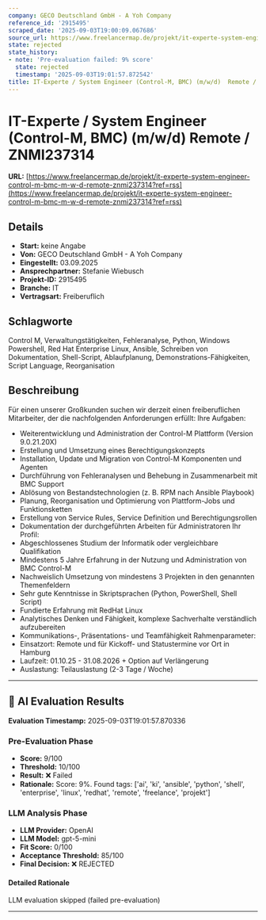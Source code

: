```yaml
---
company: GECO Deutschland GmbH - A Yoh Company
reference_id: '2915495'
scraped_date: '2025-09-03T19:00:09.067686'
source_url: https://www.freelancermap.de/projekt/it-experte-system-engineer-control-m-bmc-m-w-d-remote-znmi237314?ref=rss
state: rejected
state_history:
- note: 'Pre-evaluation failed: 9% score'
  state: rejected
  timestamp: '2025-09-03T19:01:57.872542'
title: IT-Experte / System Engineer (Control-M, BMC) (m/w/d)  Remote / ZNMI237314
---
```



# IT-Experte / System Engineer (Control-M, BMC) (m/w/d)  Remote / ZNMI237314
**URL:** [https://www.freelancermap.de/projekt/it-experte-system-engineer-control-m-bmc-m-w-d-remote-znmi237314?ref=rss](https://www.freelancermap.de/projekt/it-experte-system-engineer-control-m-bmc-m-w-d-remote-znmi237314?ref=rss)
## Details
- **Start:** keine Angabe
- **Von:** GECO Deutschland GmbH - A Yoh Company
- **Eingestellt:** 03.09.2025
- **Ansprechpartner:** Stefanie Wiebusch
- **Projekt-ID:** 2915495
- **Branche:** IT
- **Vertragsart:** Freiberuflich

## Schlagworte
Control M, Verwaltungstätigkeiten, Fehleranalyse, Python, Windows Powershell, Red Hat Enterprise Linux, Ansible, Schreiben von Dokumentation, Shell-Script, Ablaufplanung, Demonstrations-Fähigkeiten, Script Language, Reorganisation

## Beschreibung
Für einen unserer Großkunden suchen wir derzeit einen freiberuflichen Mitarbeiter, der die nachfolgenden Anforderungen erfüllt:
Ihre Aufgaben:
- Weiterentwicklung und Administration der Control-M Plattform (Version 9.0.21.20X)
- Erstellung und Umsetzung eines Berechtigungskonzepts
- Installation, Update und Migration von Control-M Komponenten und Agenten
- Durchführung von Fehleranalysen und Behebung in Zusammenarbeit mit BMC Support
- Ablösung von Bestandstechnologien (z. B. RPM nach Ansible Playbook)
- Planung, Reorganisation und Optimierung von Plattform-Jobs und Funktionsketten
- Erstellung von Service Rules, Service Definition und Berechtigungsrollen
- Dokumentation der durchgeführten Arbeiten für Administratoren
Ihr Profil:
- Abgeschlossenes Studium der Informatik oder vergleichbare Qualifikation
- Mindestens 5 Jahre Erfahrung in der Nutzung und Administration von BMC Control-M
- Nachweislich Umsetzung von mindestens 3 Projekten in den genannten Themenfeldern
- Sehr gute Kenntnisse in Skriptsprachen (Python, PowerShell, Shell Script)
- Fundierte Erfahrung mit RedHat Linux
- Analytisches Denken und Fähigkeit, komplexe Sachverhalte verständlich aufzubereiten
- Kommunikations-, Präsentations- und Teamfähigkeit
Rahmenparameter:
- Einsatzort: Remote und für Kickoff- und Statustermine vor Ort in Hamburg
- Laufzeit: 01.10.25 - 31.08.2026 + Option auf Verlängerung
- Auslastung: Teilauslastung (2-3 Tage / Woche)

---

## 🤖 AI Evaluation Results

**Evaluation Timestamp:** 2025-09-03T19:01:57.870336

### Pre-Evaluation Phase
- **Score:** 9/100
- **Threshold:** 10/100
- **Result:** ❌ Failed
- **Rationale:** Score: 9%. Found tags: ['ai', 'ki', 'ansible', 'python', 'shell', 'enterprise', 'linux', 'redhat', 'remote', 'freelance', 'projekt']

### LLM Analysis Phase
- **LLM Provider:** OpenAI
- **LLM Model:** gpt-5-mini
- **Fit Score:** 0/100
- **Acceptance Threshold:** 85/100
- **Final Decision:** ❌ REJECTED

#### Detailed Rationale
LLM evaluation skipped (failed pre-evaluation)

---

